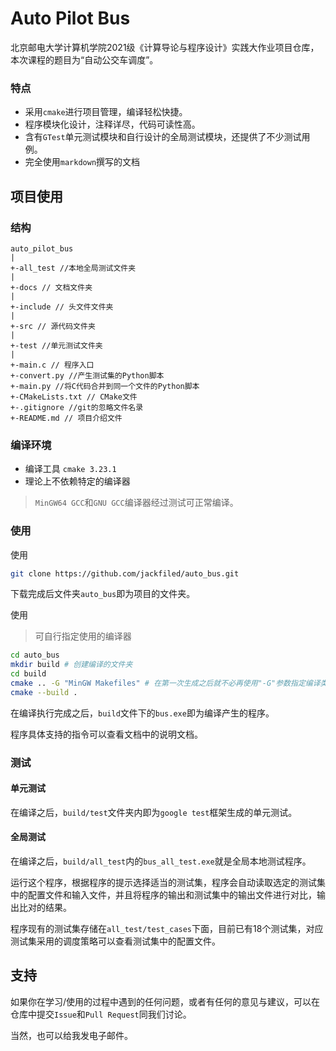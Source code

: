 # Auto Pilot Bus

北京邮电大学计算机学院2021级《计算导论与程序设计》实践大作业项目仓库，本次课程的题目为“自动公交车调度”。

### 特点

- 采用`cmake`进行项目管理，编译轻松快捷。
- 程序模块化设计，注释详尽，代码可读性高。
- 含有`GTest`单元测试模块和自行设计的全局测试模块，还提供了不少测试用例。
- 完全使用`markdown`撰写的文档

## 项目使用

### 结构

```
auto_pilot_bus
|
+-all_test //本地全局测试文件夹
|
+-docs // 文档文件夹
|
+-include // 头文件文件夹
|
+-src // 源代码文件夹
|
+-test //单元测试文件夹
|
+-main.c // 程序入口
+-convert.py //产生测试集的Python脚本
+-main.py //将C代码合并到同一个文件的Python脚本
+-CMakeLists.txt // CMake文件
+-.gitignore //git的忽略文件名录
+-README.md // 项目介绍文件
```

### 编译环境

- 编译工具 `cmake 3.23.1`
- 理论上不依赖特定的编译器

> `MinGW64 GCC`和`GNU GCC`编译器经过测试可正常编译。

### 使用

使用

```bash 
git clone https://github.com/jackfiled/auto_bus.git
```

下载完成后文件夹`auto_bus`即为项目的文件夹。

使用

> 可自行指定使用的编译器

```bash
cd auto_bus
mkdir build # 创建编译的文件夹
cd build
cmake .. -G "MinGW Makefiles" # 在第一次生成之后就不必再使用"-G"参数指定编译类型
cmake --build .
```

在编译执行完成之后，`build`文件下的`bus.exe`即为编译产生的程序。

程序具体支持的指令可以查看文档中的说明文档。

### 测试

#### 单元测试

在编译之后，`build/test`文件夹内即为`google test`框架生成的单元测试。

#### 全局测试

在编译之后，`build/all_test`内的`bus_all_test.exe`就是全局本地测试程序。

运行这个程序，根据程序的提示选择适当的测试集，程序会自动读取选定的测试集中的配置文件和输入文件，并且将程序的输出和测试集中的输出文件进行对比，输出比对的结果。

程序现有的测试集存储在`all_test/test_cases`下面，目前已有18个测试集，对应测试集采用的调度策略可以查看测试集中的配置文件。

## 支持

如果你在学习/使用的过程中遇到的任何问题，或者有任何的意见与建议，可以在仓库中提交`Issue`和`Pull Request`同我们讨论。

当然，也可以给我发电子邮件。

